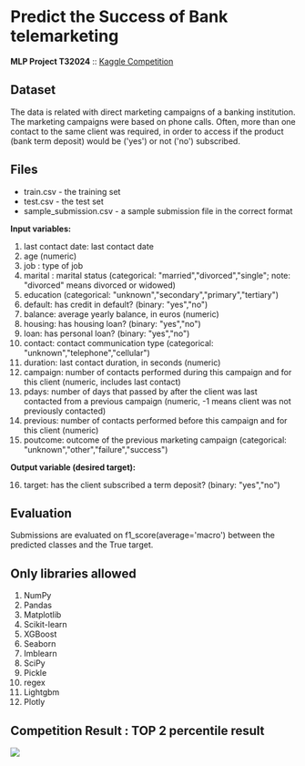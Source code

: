 # Predict the Success of Bank telemarketing

**MLP Project T32024** :: [Kaggle Competition](https://www.kaggle.com/competitions/predict-the-success-of-bank-telemarketing)

## Dataset

The data is related with direct marketing campaigns of a banking institution. The marketing campaigns were based on phone calls. Often, more than one contact to the same client was required, in order to access if the product (bank term deposit) would be ('yes') or not ('no') subscribed.

## Files
- train.csv - the training set
- test.csv - the test set
- sample_submission.csv - a sample submission file in the correct format

**Input variables:**
1. last contact date: last contact date
2. age (numeric)
3. job : type of job
4. marital : marital status (categorical: "married","divorced","single"; note: "divorced" means divorced or widowed)
5. education (categorical: "unknown","secondary","primary","tertiary")
6. default: has credit in default? (binary: "yes","no")
7. balance: average yearly balance, in euros (numeric)
8. housing: has housing loan? (binary: "yes","no")
9. loan: has personal loan? (binary: "yes","no")
10. contact: contact communication type (categorical: "unknown","telephone","cellular")
11. duration: last contact duration, in seconds (numeric)
12. campaign: number of contacts performed during this campaign and for this client (numeric, includes last contact)
13. pdays: number of days that passed by after the client was last contacted from a previous campaign (numeric, -1 means client was not previously contacted)
14. previous: number of contacts performed before this campaign and for this client (numeric)
15. poutcome: outcome of the previous marketing campaign (categorical: "unknown","other","failure","success")

**Output variable (desired target):**

16. target: has the client subscribed a term deposit? (binary: "yes","no")

## Evaluation

Submissions are evaluated on f1_score(average='macro') between the predicted classes and the True target.

## Only libraries allowed
1. NumPy
1. Pandas
1. Matplotlib
1. Scikit-learn 
1. XGBoost
1. Seaborn
1. Imblearn
1. SciPy
1. Pickle
1. regex
1. Lightgbm
1. Plotly

## Competition Result : TOP 2 percentile result

![](https://github.com/user-attachments/assets/bb56ef8f-38c8-4924-abee-9e70e1d223d4)
